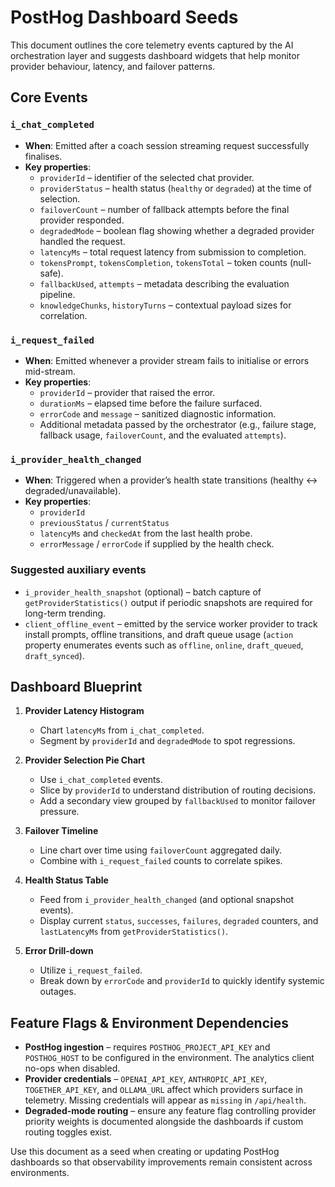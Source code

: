 # PostHog Dashboard Seeds

This document outlines the core telemetry events captured by the AI orchestration layer and suggests dashboard widgets that help monitor provider behaviour, latency, and failover patterns.

## Core Events

### `i_chat_completed`
- **When**: Emitted after a coach session streaming request successfully finalises.
- **Key properties**:
  - `providerId` – identifier of the selected chat provider.
  - `providerStatus` – health status (`healthy` or `degraded`) at the time of selection.
  - `failoverCount` – number of fallback attempts before the final provider responded.
  - `degradedMode` – boolean flag showing whether a degraded provider handled the request.
  - `latencyMs` – total request latency from submission to completion.
  - `tokensPrompt`, `tokensCompletion`, `tokensTotal` – token counts (null-safe).
  - `fallbackUsed`, `attempts` – metadata describing the evaluation pipeline.
  - `knowledgeChunks`, `historyTurns` – contextual payload sizes for correlation.

### `i_request_failed`
- **When**: Emitted whenever a provider stream fails to initialise or errors mid-stream.
- **Key properties**:
  - `providerId` – provider that raised the error.
  - `durationMs` – elapsed time before the failure surfaced.
  - `errorCode` and `message` – sanitized diagnostic information.
  - Additional metadata passed by the orchestrator (e.g., failure stage, fallback usage, `failoverCount`, and the evaluated `attempts`).

### `i_provider_health_changed`
- **When**: Triggered when a provider’s health state transitions (healthy ↔ degraded/unavailable).
- **Key properties**:
  - `providerId`
  - `previousStatus` / `currentStatus`
  - `latencyMs` and `checkedAt` from the last health probe.
  - `errorMessage` / `errorCode` if supplied by the health check.

### Suggested auxiliary events
- `i_provider_health_snapshot` (optional) – batch capture of `getProviderStatistics()` output if periodic snapshots are required for long-term trending.
- `client_offline_event` – emitted by the service worker provider to track install prompts, offline transitions, and draft queue usage (`action` property enumerates events such as `offline`, `online`, `draft_queued`, `draft_synced`).

## Dashboard Blueprint

1. **Provider Latency Histogram**
   - Chart `latencyMs` from `i_chat_completed`.
   - Segment by `providerId` and `degradedMode` to spot regressions.

2. **Provider Selection Pie Chart**
   - Use `i_chat_completed` events.
   - Slice by `providerId` to understand distribution of routing decisions.
   - Add a secondary view grouped by `fallbackUsed` to monitor failover pressure.

3. **Failover Timeline**
   - Line chart over time using `failoverCount` aggregated daily.
   - Combine with `i_request_failed` counts to correlate spikes.

4. **Health Status Table**
   - Feed from `i_provider_health_changed` (and optional snapshot events).
   - Display current `status`, `successes`, `failures`, `degraded` counters, and `lastLatencyMs` from `getProviderStatistics()`.

5. **Error Drill-down**
   - Utilize `i_request_failed`.
   - Break down by `errorCode` and `providerId` to quickly identify systemic outages.

## Feature Flags & Environment Dependencies

- **PostHog ingestion** – requires `POSTHOG_PROJECT_API_KEY` and `POSTHOG_HOST` to be configured in the environment. The analytics client no-ops when disabled.
- **Provider credentials** – `OPENAI_API_KEY`, `ANTHROPIC_API_KEY`, `TOGETHER_API_KEY`, and `OLLAMA_URL` affect which providers surface in telemetry. Missing credentials will appear as `missing` in `/api/health`.
- **Degraded-mode routing** – ensure any feature flag controlling provider priority weights is documented alongside the dashboards if custom routing toggles exist.

Use this document as a seed when creating or updating PostHog dashboards so that observability improvements remain consistent across environments.
